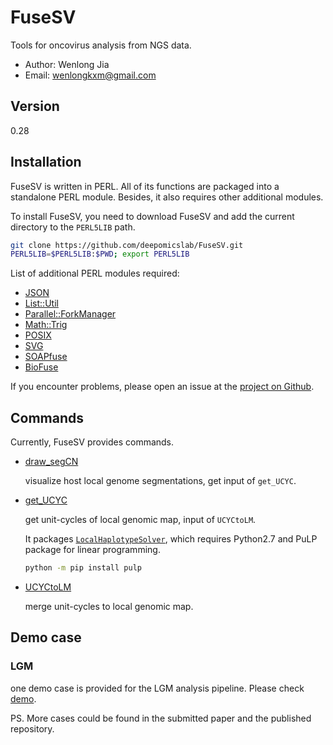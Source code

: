 # FuseSV

Tools for oncovirus analysis from NGS data.

- Author: Wenlong Jia
- Email:  wenlongkxm@gmail.com

## Version
0.28

## Installation

FuseSV is written in PERL. All of its functions are packaged into a standalone PERL module. Besides, it also requires other additional modules.

To install FuseSV, you need to download FuseSV and add the current directory to the `PERL5LIB` path.
```bash
git clone https://github.com/deepomicslab/FuseSV.git
PERL5LIB=$PERL5LIB:$PWD; export PERL5LIB
```
List of additional PERL modules required:
- [JSON](https://metacpan.org/pod/JSON)
- [List::Util](https://metacpan.org/pod/List::Util)
- [Parallel::ForkManager](https://metacpan.org/pod/Parallel::ForkManager)
- [Math::Trig](https://metacpan.org/pod/Math::Trig)
- [POSIX](https://metacpan.org/pod/distribution/perl/ext/POSIX/lib/POSIX.pod)
- [SVG](https://metacpan.org/pod/SVG)
- [SOAPfuse](https://github.com/Nobel-Justin/SOAPfuse)
- [BioFuse](https://github.com/Nobel-Justin/BioFuse)

If you encounter problems, please open an issue at the [project on Github](https://github.com/deepomicslab/FuseSV).

## Commands

Currently, FuseSV provides commands.

- [draw_segCN](./manual/draw_segCN.md)

  visualize host local genome segmentations, get input of `get_UCYC`.

- [get_UCYC](./manual/get_UCYC.md)
  
  get unit-cycles of local genomic map, input of `UCYCtoLM`.

  It packages [`LocalHaplotypeSolver`](https://github.com/deepomicslab/LocalHaplotypeSolver), which requires Python2.7 and PuLP package for linear programming.

  ```bash
  python -m pip install pulp
  ```

- [UCYCtoLM](./manual/UCYCtoLM.md)

  merge unit-cycles to local genomic map.

## Demo case

### LGM

one demo case is provided for the LGM analysis pipeline. Please check [demo](./demo/LGM).

PS. More cases could be found in the submitted paper and the published repository.
